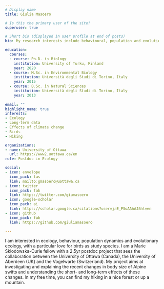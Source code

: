 ```yaml
---
# Display name
title: Giulia Masoero

# Is this the primary user of the site?
superuser: true

# Short bio (displayed in user profile at end of posts)
bio: My research interests include behavioural, population and evolutionary ecology,... and of course birds!

education:
  courses:
  - course: Ph.D. in Biology
    institution: University of Turku, Finland
    year: 2020
  - course: M.Sc. in Environmental Biology
    institution: Università degli Studi di Torino, Italy
    year: 2015
  - course: B.Sc. in Natural Sciences
    institution: Università degli Studi di Torino, Italy
    year: 2013
    
email: ""
highlight_name: true
interests:
- Ecology
- Long-term data
- Effects of climate change
- Birds
- Hiking

organizations:
- name: University of Ottawa
  url: https://www2.uottawa.ca/en
role: Postdoc in Ecology

social:
- icon: envelope
  icon_pack: fas
  link: mailto:gmasoero@uottawa.ca
- icon: twitter
  icon_pack: fab
  link: https://twitter.com/giumasoero
- icon: google-scholar
  icon_pack: ai
  link: https://scholar.google.ca/citations?user=jaE_PSoAAAAJ&hl=en
- icon: github
  icon_pack: fab
  link: https://github.com/giuliamasoero  
  
---
```



<!-- add a brief description of your research interests and project -->

I am interested in ecology, behaviour, population dynamics and evolutionary ecology, with a particular love for birds as study species. 
I am a Marie Skłodowska-Curie fellow with a 2.5yr postdoc project that sees the collaboration between the University of Ottawa (Canada), the University of Aberdeen (UK) and the Vogelwarte (Switzerland). My project aims at investigating and explaining the recent changes in body size of Alpine swifts and understanding the short- and long-term effects of these changes. 
In my free time, you can find my hiking in a nice forest or up a mountain.
